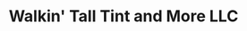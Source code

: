 ---
title: "Walkin' Tall Tint and More LLC"
url: /somerset/walkin-tall-tint-and-more-llc/
shop: Autowerkstatt
---